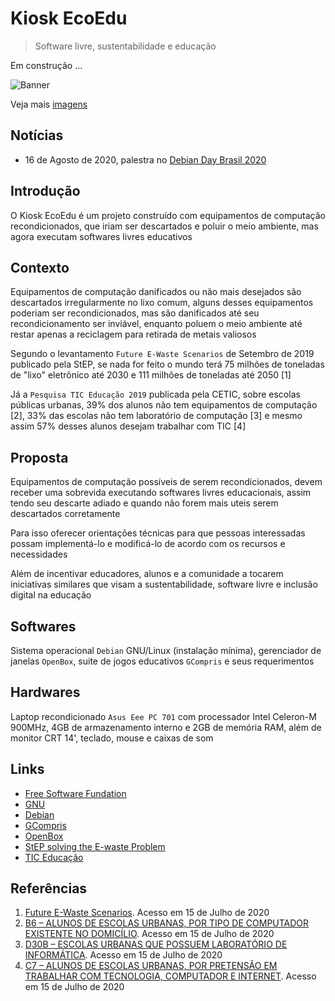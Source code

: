 # Kiosk EcoEdu

> Software livre, sustentabilidade e educação

Em construção ...

![Banner](https://pixelfed.social/storage/m/_v2/11720/beff4a2a7-9f0d20/FgkLsA96ik4d/k6akesfGIb3PQ6LnlW2lykIJ3e92sBZUjrWxomtM.png)

Veja mais [imagens](https://pixelfed.social/p/vitoranguia/193777600651464704)

## Notícias

* 16 de Agosto de 2020, palestra no [Debian Day Brasil 2020](https://wiki.debian.org/Brasil/Eventos/DebianDayBrasil2020)

## Introdução

O Kiosk EcoEdu é um projeto construído com equipamentos de computação
recondicionados, que iriam ser descartados e poluir o meio ambiente,
mas agora executam softwares livres educativos

## Contexto

Equipamentos de computação danificados ou não mais desejados são descartados
irregularmente no lixo comum, alguns desses equipamentos poderiam ser
recondicionados, mas são danificados até seu recondicionamento ser inviável,
enquanto poluem o meio ambiente até restar apenas a reciclagem para retirada
de metais valiosos

Segundo o levantamento `Future E-Waste Scenarios` de Setembro de 2019 publicado
pela StEP, se nada for feito o mundo terá 75 milhões de toneladas de "lixo"
eletrônico até 2030 e 111 milhões de toneladas até 2050 [1]

Já a `Pesquisa TIC Educação 2019` publicada pela CETIC, sobre escolas públicas
urbanas, 39% dos alunos não tem equipamentos de computação [2], 33% das escolas não
tem laboratório de computação [3] e mesmo assim 57% desses alunos desejam
trabalhar com TIC [4]

## Proposta

Equipamentos de computação possíveis de serem recondicionados, devem receber
uma sobrevida executando softwares livres educacionais, assim tendo seu
descarte adiado e quando não forem mais uteis serem descartados corretamente

Para isso oferecer orientações técnicas para que pessoas interessadas
possam implementá-lo e modificá-lo de acordo com os recursos e necessidades

Além de incentivar educadores, alunos e a comunidade a tocarem iniciativas
similares que visam a sustentabilidade, software livre e inclusão digital na educação

## Softwares

Sistema operacional `Debian` GNU/Linux (instalação mínima), gerenciador de
janelas `OpenBox`, suite de jogos educativos `GCompris` e seus requerimentos  

## Hardwares

Laptop recondicionado `Asus Eee PC 701` com processador Intel Celeron-M 900MHz,
4GB de armazenamento interno e 2GB de memória RAM, além de monitor CRT 14',
teclado, mouse e caixas de som

## Links 

* [Free Software Fundation](https://www.fsf.org/?set_language=pt-br)
* [GNU](https://www.gnu.org/home.pt-br.html)
* [Debian](https://www.debian.org/index.pt.html)
* [GCompris](https://gcompris.net/index-pt_BR.html)
* [OpenBox](http://openbox.org/wiki/Main_Page)
* [StEP solving the E-waste Problem](http://www.step-initiative.org/other-publications.html)
* [TIC Educação](https://www.cetic.br/pt/pesquisa/educacao/indicadores)

## Referências
1. [Future E-Waste Scenarios](http://www.step-initiative.org/files/_documents/publications/FUTURE%20E-WASTE%20SCENARIOS_UNU_190829_low_screen.pdf). Acesso em 15 de Julho de 2020
2. [B6 – ALUNOS DE ESCOLAS URBANAS, POR TIPO DE COMPUTADOR EXISTENTE NO DOMICÍLIO](https://www.cetic.br/pt/tics/educacao/2019/escolas-urbanas-alunos/B6). Acesso em 15 de Julho de 2020
3. [D30B – ESCOLAS URBANAS QUE POSSUEM LABORATÓRIO DE INFORMÁTICA](https://www.cetic.br/pt/tics/educacao/2019/escolas-urbanas/D30B). Acesso em 15 de Julho de 2020
4. [C7 – ALUNOS DE ESCOLAS URBANAS, POR PRETENSÃO EM TRABALHAR COM TECNOLOGIA, COMPUTADOR E INTERNET](https://www.cetic.br/pt/tics/educacao/2019/escolas-urbanas-alunos/C7). Acesso em 15 de Julho de 2020



